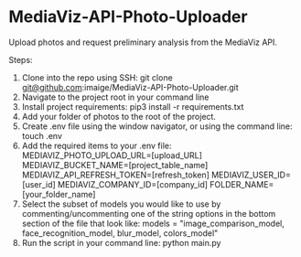 # MediaViz-API-Photo-Uploader
Upload photos and request preliminary analysis from the MediaViz API.

Steps:
1. Clone into the repo using SSH: git clone git@github.com:imaige/MediaViz-API-Photo-Uploader.git
2. Navigate to the project root in your command line
3. Install project requirements: pip3 install -r requirements.txt
4. Add your folder of photos to the root of the project.
5. Create .env file using the window navigator, or using the command line: touch .env
6. Add the required items to your .env file:
    MEDIAVIZ_PHOTO_UPLOAD_URL=[upload_URL]
    MEDIAVIZ_BUCKET_NAME=[project_table_name]
    MEDIAVIZ_API_REFRESH_TOKEN=[refresh_token]
    MEDIAVIZ_USER_ID=[user_id]
    MEDIAVIZ_COMPANY_ID=[company_id]
    FOLDER_NAME=[your_folder_name]
7. Select the subset of models you would like to use by commenting/uncommenting one of the string options in the bottom section of the file that look like: models = "image_comparison_model, face_recognition_model, blur_model, colors_model"
8. Run the script in your command line: python main.py
